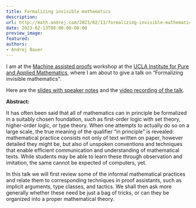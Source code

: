 ```yaml
---
title: Formalizing invisible mathematics
description:
url: http://math.andrej.com/2023/02/13/formalizing-invisible-mathematics/
date: 2023-02-13T08:00:00-00:00
preview_image:
featured:
authors:
- Andrej Bauer
---
```


<p>I am at the <a href="http://www.ipam.ucla.edu/programs/workshops/machine-assisted-proofs/">Machine assisted proofs</a> workshop at the <a href="http://www.ipam.ucla.edu">UCLA Institute for Pure and Applied Mathematics</a>, where I am about to give a talk on &ldquo;Formalizing invisible mathematics&rdquo;.</p>

<p>Here are the <a href="http://math.andrej.com/asset/data/formalizing-invisible-mathematics.pdf">slides with speaker notes</a> and the <a href="https://youtu.be/wZSvuCJBaFU">video recording of the talk</a>.</p>



<p><strong>Abstract:</strong></p>

<p>It has often been said that all of mathematics can in principle be formalized in a suitably chosen foundation, such as first-order logic with set theory, higher-order logic, or type theory. When one attempts to actually do so on a large scale, the true meaning of the qualifier &ldquo;in principle&rdquo; is revealed: mathematical practice consists not only of text written on paper, however detailed they might be, but also of unspoken conventions and techniques that enable efficient communication and understanding of mathematical texts. While students may be able to learn these through observation and imitation, the same cannot be expected of computers, yet.</p>

<p>In this talk we will first review some of the informal mathematical practices and relate them to corresponding techniques in proof assistants, such as implicit arguments, type classes, and tactics. We shall then ask more generally whether these need be just a bag of tricks, or can they be organized into a proper mathematical theory.</p>
